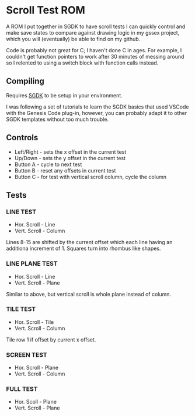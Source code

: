 # Scroll Test ROM

A ROM I put together in SGDK to have scroll tests I
can quickly control and make save states to compare
against drawing logic in my gssex project, which
you will (eventually) be able to find on my github.

Code is probably not great for C; I haven't done C
in ages. For example, I couldn't get function
pointers to work after 30 minutes of messing around
so I relented to using a switch block with function
calls instead.

## Compiling
Requires [SGDK](https://github.com/Stephane-D/SGDK) to be setup in your environment.

I was following a set of tutorials to learn the SGDK
basics that used VSCode with the Genesis Code plug-in,
however, you can probably adapt it to other SGDK templates
without too much trouble.

## Controls
+ Left/Right - sets the x offset in the current test
+ Up/Down - sets the y offset in the current test
+ Button A - cycle to next test
+ Button B - reset any offsets in current test
+ Button C - for test with vertical scroll column, cycle the column

## Tests
### LINE TEST
+ Hor. Scroll - Line
+ Vert. Scroll - Column

Lines 8-15 are shifted by the current offset which each line having an
additiona increment of 1. Squares turn into rhombus like shapes.

### LINE PLANE TEST
+ Hor. Scroll - Line
+ Vert. Scroll - Plane

Similar to above, but vertical scroll is whole plane instead of column.

### TILE TEST
+ Hor. Scroll - Tile
+ Vert. Scroll - Column

Tile row 1 if offset by current x offset.

### SCREEN TEST
+ Hor. Scroll - Plane
+ Vert. Scroll - Column

### FULL TEST
+ Hor. Scoll - Plane
+ Vert. Scroll - Plane